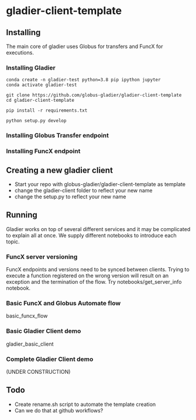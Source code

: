 # gladier-client-template


## Installing

The main core of gladier uses Globus for transfers and FuncX for executions.

### Installing Gladier 

    conda create -n gladier-test python=3.8 pip ipython jupyter
    conda activate gladier-test

    git clone https://github.com/globus-gladier/gladier-client-template
    cd gladier-client-template
    
    pip install -r requirements.txt

    python setup.py develop

### Installing Globus Transfer endpoint

### Installing FuncX endpoint

## Creating a new gladier client

- Start your repo with globus-gladier/gladier-client-template as template
- change the gladier-client folder to reflect your new name
- change the setup.py to reflect your new name

## Running

Gladier works on top of several different services and it may be complicated to explain all at once.
We supply different notebooks to introduce each topic. 

### FuncX server versioning

FuncX endpoints and versions need to be synced between clients. Trying to execute a function registered on the wrong version will result on an exception and the termination of the flow.
Try notebooks/get_server_info notebook.

### Basic FuncX and Globus Automate flow 
basic_funcx_flow

### Basic Gladier Client demo
gladier_basic_client

### Complete Gladier Client demo
(UNDER CONSTRUCTION)

## Todo 

- Create rename.sh script to automate the template creation
- Can we do that at github workflows?